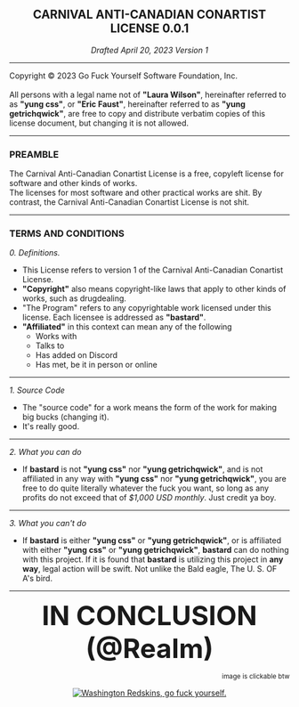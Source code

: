 <div align="center">

## **CARNIVAL ANTI-CANADIAN CONARTIST LICENSE 0.0.1**

<i>Drafted April 20, 2023</i>
<i>Version 1</i>
</div>

---

Copyright © 2023 Go Fuck Yourself Software Foundation, Inc. 
<br><br>
All persons with a legal name not of **"Laura Wilson"**, hereinafter referred to as **"yung css"**, or **"Eric Faust"**, hereinafter referred to as **"yung getrichqwick"**, are free to copy and distribute verbatim copies of this license document, but changing it is not allowed.

---

### <b>PREAMBLE</b>

The Carnival Anti-Canadian Conartist License is a free, copyleft license for software and other kinds of works.
<br>
The licenses for most software and other practical works are shit. By contrast, the Carnival Anti-Canadian Conartist License is not shit.

---

### <b>TERMS AND CONDITIONS</b>

<i>0. Definitions.</i>
* This License refers to version 1 of the Carnival Anti-Canadian Conartist License.
* **"Copyright"** also means copyright-like laws that apply to other kinds of works, such as drugdealing.
* "The Program" refers to any copyrightable work licensed under this license. Each licensee is addressed as **"bastard"**.
* **"Affiliated"** in this context can mean any of the following
    * Works with
    * Talks to
    * Has added on Discord
    * Has met, be it in person or online
___

<i>1. Source Code</i>
<br>
* The "source code" for a work means the form of the work for making big bucks (changing it).
* It's really good.
___

<i>2. What you can do</i>
<br>
* If  **bastard** is not **"yung css"** nor **"yung getrichqwick"**, and is not affiliated in any way with **"yung css"** nor **"yung getrichqwick"**, you are free to do quite literally whatever the fuck you want, so long as any profits do not exceed that of <i>$1,000 USD monthly</i>. Just credit ya boy.
___

<i>3. What you can't do</i>
<br>
* If **bastard** is either **"yung css"** or **"yung getrichqwick"**, or is affiliated with either **"yung css"** or **"yung getrichqwick"**, **bastard** can do nothing with this project. If it is found that **bastard** is utilizing this project in **__any way__**, legal action will be swift. Not unlike the Bald eagle, The U. S. OF A's bird.
___

<div align="center">

<p style="text-align: center">
    <font size="42"> <b><center>IN CONCLUSION</center></b></font>
    <font size="12"> <b><center>(@Realm)</center></b></font>
</p>

<div style="text-align: right">
    <sub>image is clickable btw</sub>
</div>




[![Washington Redskins, go fuck  yourself.][1]][2]

[1]: https://i.imgur.com/BuiWem2.gif
":3"
[2]: https://www.youtube.com/watch?v=dBYVaKOB3Zg
</div>
